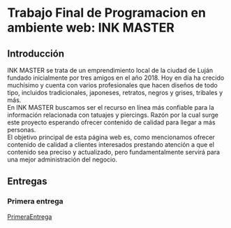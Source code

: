 # Trabajo Final de Programacion en ambiente web: INK MASTER

## Introducción

INK MASTER se trata de un emprendimiento local de la ciudad de Luján fundado inicialmente por tres amigos en el año 2018. Hoy en día ha crecido muchísimo y cuenta con varios profesionales que hacen diseños de todo tipo, incluidos tradicionales, japoneses, retratos, negros y grises, tribales y más. <br>
En INK MASTER buscamos ser el recurso en línea más confiable para la información relacionada con tatuajes y piercings. Razón por la cual surge este proyecto esperando ofrecer contenido de calidad para llegar a más personas. <br>
El objetivo principal de esta página web es, como mencionamos ofrecer contenido de calidad a clientes interesados prestando atención a que el contenido sea preciso y actualizado, pero fundamentalmente servirá para una mejor administración del negocio. <br>

## Entregas

### Primera entrega

[PrimeraEntrega](URL "https://github.com/joseemaro/Paw_TpFinal/blob/master/Primera%20entrega/PrimeraEntrega.md")
 
